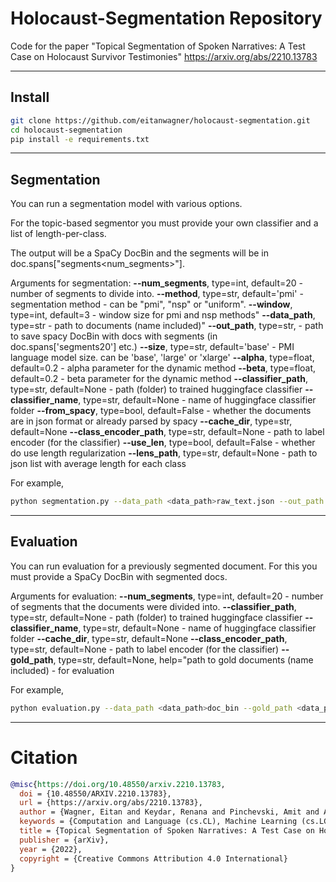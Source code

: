 
# Holocaust-Segmentation Repository

Code for the paper "Topical Segmentation of Spoken Narratives: A Test Case on Holocaust Survivor Testimonies"
https://arxiv.org/abs/2210.13783

---

## Install
```bash
git clone https://github.com/eitanwagner/holocaust-segmentation.git
cd holocaust-segmentation
pip install -e requirements.txt

```


---

## Segmentation

You can run a segmentation model with various options. 

For the topic-based segmentor you must provide your own classifier and a list of length-per-class.

The output will be a SpaCy DocBin and the segments will be in doc.spans["segments<num_segments>"].


Arguments for segmentation:
**--num_segments**, type=int, default=20 - number of segments to divide into.
**--method**, type=str, default='pmi' - segmentation method - can be "pmi", "nsp" or "uniform".
**--window**, type=int, default=3 - window size for pmi and nsp methods"
**--data_path**, type=str - path to documents (name included)"
**--out_path**, type=str, - path to save spacy DocBin with docs with segments (in doc.spans['segments20'] etc.)
**--size**, type=str, default='base' - PMI language model size. can be 'base', 'large' or 'xlarge'
**--alpha**, type=float, default=0.2 - alpha parameter for the dynamic method
**--beta**, type=float, default=0.2 - beta parameter for the dynamic method
**--classifier_path**, type=str, default=None - path (folder) to trained huggingface classifier
**--classifier_name**, type=str, default=None - name of huggingface classifier folder
**--from_spacy**, type=bool, default=False - whether the documents are in json format or already parsed by spacy
**--cache_dir**, type=str, default=None
**--class_encoder_path**, type=str, default=None - path to label encoder (for the classifier)
**--use_len**, type=bool, default=False - whether do use length regularization
**--lens_path**, type=str, default=None - path to json list with average length for each class

  
For example, 
```bash
python segmentation.py --data_path <data_path>raw_text.json --out_path <out_path>

```


---
 
## Evaluation
 
You can run evaluation for a previously segmented document. For this you must provide a SpaCy DocBin with segmented docs. 

Arguments for evaluation:
**--num_segments**, type=int, default=20 - number of segments that the documents were divided into.
**--classifier_path**, type=str, default=None - path (folder) to trained huggingface classifier
**--classifier_name**, type=str, default=None - name of huggingface classifier folder
**--cache_dir**, type=str, default=None
**--class_encoder_path**, type=str, default=None - path to label encoder (for the classifier)
**--gold_path**, type=str, default=None, help="path to gold documents (name included) - for evaluation

For example, 
```bash
python evaluation.py --data_path <data_path>doc_bin --gold_path <data_path>doc_bin-gold --class_encoder_path <encoder_path>label_encoder.pkl --classifier_path <classifier_path> --classifier_name distilroberta
```


---

# Citation

```bibtex
@misc{https://doi.org/10.48550/arxiv.2210.13783,
  doi = {10.48550/ARXIV.2210.13783},
  url = {https://arxiv.org/abs/2210.13783},
  author = {Wagner, Eitan and Keydar, Renana and Pinchevski, Amit and Abend, Omri},
  keywords = {Computation and Language (cs.CL), Machine Learning (cs.LG), FOS: Computer and information sciences, FOS: Computer and information sciences},
  title = {Topical Segmentation of Spoken Narratives: A Test Case on Holocaust Survivor Testimonies},
  publisher = {arXiv},
  year = {2022},
  copyright = {Creative Commons Attribution 4.0 International}
}

```
